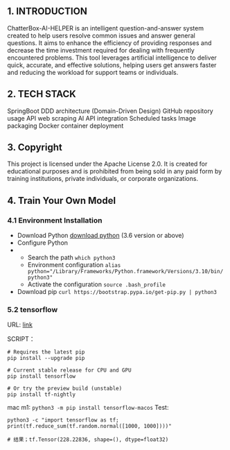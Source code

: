 ## 1. INTRODUCTION
ChatterBox-AI-HELPER is an intelligent question-and-answer system created to help users resolve common issues and answer general questions. It aims to enhance the efficiency of providing responses and decrease the time investment required for dealing with frequently encountered problems. This tool leverages artificial intelligence to deliver quick, accurate, and effective solutions, helping users get answers faster and reducing the workload for support teams or individuals.

## 2. TECH STACK

   SpringBoot
   DDD architecture (Domain-Driven Design)
   GitHub repository usage
   API web scraping
   AI API integration
   Scheduled tasks
   Image packaging
   Docker container deployment

## 3. Copyright
This project is licensed under the Apache License 2.0. It is created for educational purposes and is prohibited from being sold in any paid form by training institutions, private individuals, or corporate organizations.

## 4. Train Your Own Model
### 4.1 Environment Installation
* Download Python [download python](https://www.python.org/downloads/macos/) (3.6 version or above)
* Configure Python
* * Search the path `which python3`
  * Environment configuration `alias python="/Library/Frameworks/Python.framework/Versions/3.10/bin/python3"`
  * Activate the configuration `source .bash_profile`
* Download pip `curl https://bootstrap.pypa.io/get-pip.py | python3`

### 5.2 tensorflow
  URL: [link](https://www.tensorflow.org/install?hl=zh-cn)
  
  SCRIPT：
  ```
  # Requires the latest pip
  pip install --upgrade pip

  # Current stable release for CPU and GPU
  pip install tensorflow

  # Or try the preview build (unstable)
  pip install tf-nightly
  ```
  mac m1: `python3 -m pip install tensorflow-macos`
  Test: 
```
python3 -c "import tensorflow as tf; print(tf.reduce_sum(tf.random.normal([1000, 1000])))"

# 结果；tf.Tensor(228.22836, shape=(), dtype=float32)
```
  
